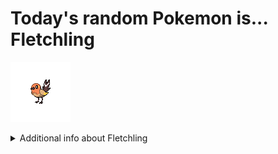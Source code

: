 # Today's random Pokemon is... Fletchling

![Fletchling shiny sprite](https://raw.githubusercontent.com/PokeAPI/sprites/master/sprites/pokemon/shiny/661.png)

<details>
<summary>Additional info about Fletchling</summary>

| srpite type | image |
|------|------|
| front_default | ![Fletchling front_default sprite](https://raw.githubusercontent.com/PokeAPI/sprites/master/sprites/pokemon/661.png) | </details>